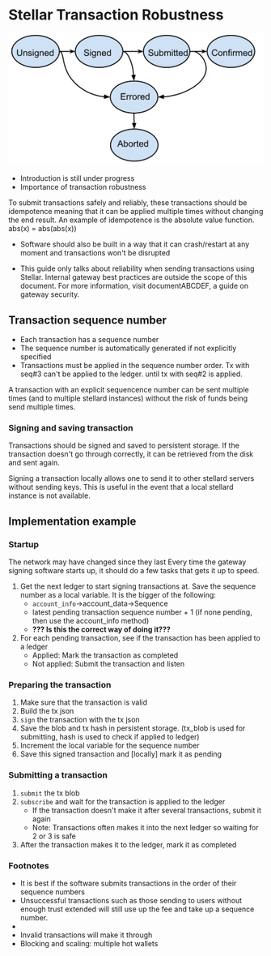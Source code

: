 Stellar Transaction Robustness
==============================

![Flow of transactions in stellar](./images/transaction-lifecycle.png)

- Introduction is still under progress
- Importance of transaction robustness

To submit transactions safely and reliably, these transactions should be idempotence meaning that it can be applied multiple times without changing the end result. An example of idempotence is the absolute value function. abs(x) = abs(abs(x))

- Software should also be built in a way that it can crash/restart at any moment and transactions won't be disrupted

- This guide only talks about reliability when sending transactions using Stellar. Internal gateway best practices are outside the scope of this document. For more information, visit documentABCDEF, a guide on gateway security.

## Transaction sequence number
- Each transaction has a sequence number
- The sequence number is automatically generated if not explicitly specified
- Transactions must be applied in the sequence number order. Tx with seq#3 can't be applied to the ledger. until tx with seq#2 is applied.

A transaction with an explicit sequencence number can be sent multiple times (and to multiple stellard instances) without the risk of funds being send multiple times.

### Signing and saving transaction
Transactions should be signed and saved to persistent storage. If the transaction doesn't go through correctly, it can be retrieved from the disk and sent again.

Signing a transaction locally allows one to send it to other stellard servers without sending keys. This is useful in the event that a local stellard instance is not available.

## Implementation example
### Startup
The network may have changed since they last Every time the gateway signing software starts up, it should do a few tasks that gets it up to speed.

1. Get the next ledger to start signing transactions at. Save the sequence number as a local variable. It is the bigger of the following:
    - `account_info`->account_data->Sequence
    - latest pending transaction sequence number + 1 (if none pending, then use the account_info method)
    - **??? Is this the correct way of doing it???**
2. For each pending transaction, see if the transaction has been applied to a ledger
    - Applied: Mark the transaction as completed
    - Not applied: Submit the transaction and listen

### Preparing the transaction
1. Make sure that the transaction is valid
2. Build the tx json
3. `sign` the transaction with the tx json
4. Save the blob and tx hash in persistent storage. (tx_blob is used for submitting, hash is used to check if applied to ledger)
5. Increment the local variable for the sequence number
6. Save this signed transaction and [locally] mark it as pending

### Submitting a transaction
1. `submit` the tx blob
2. `subscribe` and wait for the transaction is applied to the ledger
    - If the transaction doesn't make it after several transactions, submit it again
    - Note: Transactions often makes it into the next ledger so waiting for 2 or 3 is safe
3. After the transaction makes it to the ledger, mark it as completed

### Footnotes
- It is best if the software submits transactions in the order of their sequence numbers
- Unsuccessful transactions such as those sending to users without enough trust extended will still use up the fee and take up a sequence number.
-
- Invalid transactions will make it through
- Blocking and scaling: multiple hot wallets
